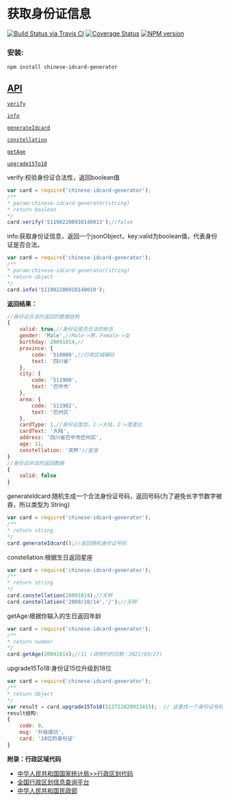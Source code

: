 # 获取身份证信息

[![Build Status via Travis CI](https://travis-ci.org/xsupermeteorx/chinese-idcard-generator.svg?branch=master)](https://travis-ci.org/xsupermeteorx/chinese-idcard-generator) [![Coverage Status](https://coveralls.io/repos/github/XSuperMeteorX/Chinese-idcard/badge.svg?branch=master)](https://coveralls.io/github/XSuperMeteorX/Chinese-idcard?branch=master) [![NPM version](https://badge.fury.io/js/chinese-idcard-generator.png)](http://badge.fury.io/js/chinese-idcard-generator)

### 安装:

`npm install chinese-idcard-generator`

## [API](#API)

[`verify`](#verify)

[`info`](#info)

[`generateIdcard`](#generateIdcard)

[`constellation`](#constellation)

[`getAge`](#getAge)

[`upgrade15To18`](#upgrade15To18)

<a name="verify" />
verify:校验身份证合法性，返回boolean值

```js
var card = require('chinese-idcard-generator');
/**
* param:chinese-idcard-generator(string)
* return boolean
*/
card.verify('511902200910140013');//false
```

<a name="info" />
info:获取身份证信息，返回一个jsonObject，key:valid为boolean值，代表身份证是否合法。

```js
var card = require('chinese-idcard-generator');
/**
* param:chinese-idcard-generator(string)
* return object
*/
card.info('511902200910140010');
```
**返回结果：**

```js
//身份证合法时返回的数据结构
{ 
	valid: true,//身份证是否合法的标志
	gender: 'Male',//Male->男，Female->女
	birthday: 20091014,//
	province: {
		code: '510000',//行政区域编码
		text: '四川省' 
	},
	city: { 
		code: '511900', 
		text: '巴中市' 
	},
	area: { 
		code: '511902', 
		text: '巴州区' 
	},
	cardType: 1,//身份证类型，1->大陆，2->港澳台
	cardText: '大陆',
	address: '四川省巴中市巴州区',
	age: 11,
	constellation: '天秤'//星座 
}
//身份证非法时返回数据
{
	valid: false
}
```

<a name="generateIdcard" />
generateIdcard:随机生成一个合法身份证号码，返回号码(为了避免长字节数字被吞，所以类型为 String)

```js
var card = require('chinese-idcard-generator');
/**
* return string
*/
card.generateIdcard();//返回随机身份证号码
```

<a name="constellation" />
constellation:根据生日返回星座

```js
var card = require('chinese-idcard-generator');
/**
* return string
*/
card.constellation(20091014);//天秤
card.constellation('2009/10/14','/');//天秤
```

<a name="getAge" />
getAge:根据你输入的生日返回年龄

```js
var card = require('chinese-idcard-generator');
/**
* return number
*/
card.getAge(20091014);//11 (调用时的日期：2021/03/27)
```

<a name="upgrade15To18" />
upgrade15To18:身份证15位升级到18位

```js
var card = require('chinese-idcard-generator');
/**
* return Object
*/
var result = card.upgrade15To18(513722820923415);  // 这里找一个身份证号码
result结构:
{
	code: 0,
	msg: '升级成功',
	card: '18位的身份证'
}
```

**附录：行政区域代码**

- [中华人民共和国国家统计局>>行政区划代码](http://www.stats.gov.cn/tjsj/tjbz/xzqhdm/)
- [全国行政区划信息查询平台](http://xzqh.mca.gov.cn/map)
- [中华人民共和国民政部](http://www.mca.gov.cn/article/sj/xzqh/2020/)
